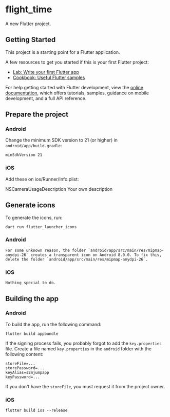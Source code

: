 # flight_time

A new Flutter project.

## Getting Started

This project is a starting point for a Flutter application.

A few resources to get you started if this is your first Flutter project:

- [Lab: Write your first Flutter app](https://docs.flutter.dev/get-started/codelab)
- [Cookbook: Useful Flutter samples](https://docs.flutter.dev/cookbook)

For help getting started with Flutter development, view the
[online documentation](https://docs.flutter.dev/), which offers tutorials,
samples, guidance on mobile development, and a full API reference.

## Prepare the project

### Android

Change the minimum SDK version to 21 (or higher) in `android/app/build.gradle`:

    minSdkVersion 21


### iOS

Add these on ios/Runner/Info.plist:

<key>NSCameraUsageDescription</key>
<string>Your own description</string>



## Generate icons

To generate the icons, run:

    dart run flutter_launcher_icons

### Android

    For some unknown reason, the folder `android/app/src/main/res/mipmap-anydpi-26` creates a transparent icon on Android 8.0.0. To fix this, delete the folder `android/app/src/main/res/mipmap-anydpi-26`.

### iOS

    Nothing special to do.

## Building the app

### Android

To build the app, run the following command:

    flutter build appbundle

If the signing process fails, you probably forgot to add the `key.properties` file. Create a file named `key.properties` in the `android` folder with the following content:

    storeFile=...
    storePassword=...  
    keyAlias=s2mjumpapp
    keyPassword=...

If you don't have the `storeFile`, you must request it from the project owner.

### iOS

    flutter build ios --release